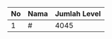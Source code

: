 | No | Nama            | Jumlah Level |
|----|-----------------|--------------|
| 1  | #    |    4045        |
